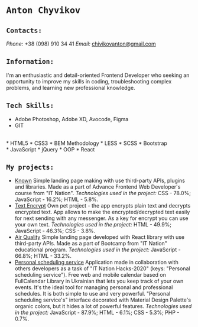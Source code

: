 # `Anton Chyvikov`

## `Contacts:`
_Phone:_ +38 (098) 910 34 41
_Email:_ chivikovanton@gmail.com

## `Information:`
I'm an enthusiastic and detail-oriented Frontend Developer who seeking an opportunity to improve my skills in coding, troubleshooting complex problems, and learning new professional knowledge.

## `Tech Skills:`
* Adobe Photoshop, Adobe XD, Avocode, Figma
* GIT
<br>
* HTML5
* CSS3
* BEM Methodology
* LESS
* SCSS
* Bootstrap
<br>
* JavaScript
* jQuery
* OOP
* React

## `My projects:`
* [Known](https://ant-c-tech.github.io/Codifun-exam-landing/)
Simple landing page making with use third-party APIs, plugins and libraries. Made as a part of  Advance Frontend Web Developer's course from "IT Nation".
_Technologies used in the project:_ CSS - 78.0%; JavaScript - 16.2%; HTML - 5.8%.
* [Text Encrypt](https://ant-c-tech.github.io/Text-Encrypt/)
Own pet project - the app encrypts plain text and decrypts encrypted text. App allows to make the encrypted/decrypted text easily for next sending with any messenger. As a key for encrypt you can use your own text.
_Technologies used in the project:_ HTML - 49.9%; JavaScript - 46.3%; CSS - 3.8%.
* [Air Quality](https://ant-c-tech.github.io/ITnation-bootcamp-landing/)
Simple landing page developed with React library with use third-party APIs. Made as a part of Bootcamp from "IT Nation" educational program.
_Technologies used in the project:_ JavaScript - 66.8%; HTML - 33.2%.
* [Personal scheduling service](https://ant-c-tech.github.io/ITnation-bootcamp-landing/)
Application made in collaboration with others developers as a task of "IT Nation Hacks-2020" (keys: "Personal scheduling service").
Free web and mobile calendar based on FullCalendar Library in Ukrainian that lets you keep track of your own events. It's the ideal tool for managing personal and professional schedules. It is both simple to use and very powerful. "Personal scheduling service's" interface decorated with Material Design Palette's organic colors, but it hides a lot of powerful features.
_Technologies used in the project:_ JavaScript - 87.9%; HTML - 6.1%; CSS - 5.3%; PHP - 0.7%.
